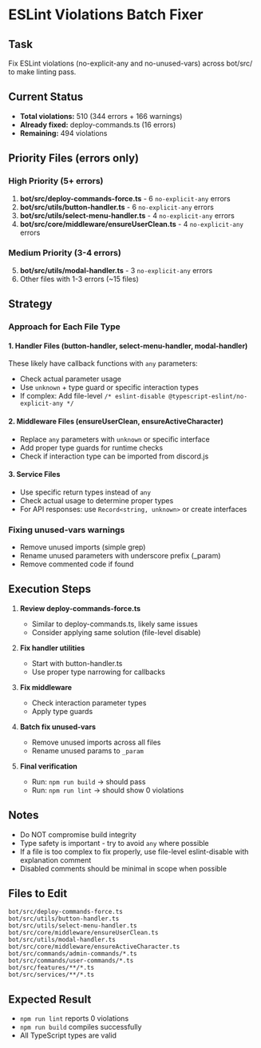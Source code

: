 # ESLint Violations Batch Fixer

## Task
Fix ESLint violations (no-explicit-any and no-unused-vars) across bot/src/ to make linting pass.

## Current Status
- **Total violations:** 510 (344 errors + 166 warnings)
- **Already fixed:** deploy-commands.ts (16 errors)
- **Remaining:** 494 violations

## Priority Files (errors only)

### High Priority (5+ errors)
1. **bot/src/deploy-commands-force.ts** - 6 `no-explicit-any` errors
2. **bot/src/utils/button-handler.ts** - 6 `no-explicit-any` errors
3. **bot/src/utils/select-menu-handler.ts** - 4 `no-explicit-any` errors
4. **bot/src/core/middleware/ensureUserClean.ts** - 4 `no-explicit-any` errors

### Medium Priority (3-4 errors)
5. **bot/src/utils/modal-handler.ts** - 3 `no-explicit-any` errors
6. Other files with 1-3 errors (~15 files)

## Strategy

### Approach for Each File Type

#### 1. Handler Files (button-handler, select-menu-handler, modal-handler)
These likely have callback functions with `any` parameters:
- Check actual parameter usage
- Use `unknown` + type guard or specific interaction types
- If complex: Add file-level `/* eslint-disable @typescript-eslint/no-explicit-any */`

#### 2. Middleware Files (ensureUserClean, ensureActiveCharacter)
- Replace `any` parameters with `unknown` or specific interface
- Add proper type guards for runtime checks
- Check if interaction type can be imported from discord.js

#### 3. Service Files
- Use specific return types instead of `any`
- Check actual usage to determine proper types
- For API responses: use `Record<string, unknown>` or create interfaces

### Fixing unused-vars warnings
- Remove unused imports (simple grep)
- Rename unused parameters with underscore prefix (_param)
- Remove commented code if found

## Execution Steps

1. **Review deploy-commands-force.ts**
   - Similar to deploy-commands.ts, likely same issues
   - Consider applying same solution (file-level disable)

2. **Fix handler utilities**
   - Start with button-handler.ts
   - Use proper type narrowing for callbacks

3. **Fix middleware**
   - Check interaction parameter types
   - Apply type guards

4. **Batch fix unused-vars**
   - Remove unused imports across all files
   - Rename unused params to `_param`

5. **Final verification**
   - Run: `npm run build` → should pass
   - Run: `npm run lint` → should show 0 violations

## Notes
- Do NOT compromise build integrity
- Type safety is important - try to avoid `any` where possible
- If a file is too complex to fix properly, use file-level eslint-disable with explanation comment
- Disabled comments should be minimal in scope when possible

## Files to Edit
```
bot/src/deploy-commands-force.ts
bot/src/utils/button-handler.ts
bot/src/utils/select-menu-handler.ts
bot/src/core/middleware/ensureUserClean.ts
bot/src/utils/modal-handler.ts
bot/src/core/middleware/ensureActiveCharacter.ts
bot/src/commands/admin-commands/*.ts
bot/src/commands/user-commands/*.ts
bot/src/features/**/*.ts
bot/src/services/**/*.ts
```

## Expected Result
- `npm run lint` reports 0 violations
- `npm run build` compiles successfully
- All TypeScript types are valid
